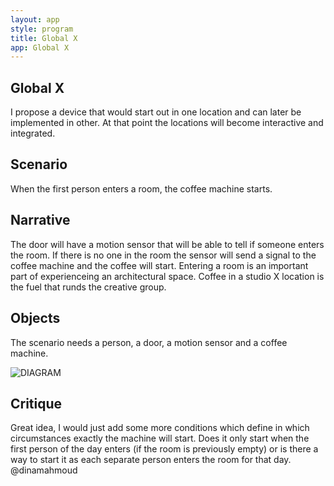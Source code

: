 ```yaml
---
layout: app
style: program
title: Global X
app: Global X
---
```

##	Global X

I propose a device that would start out in one location and can later be implemented in other. At that point the locations will become interactive and integrated.


## Scenario

When the first person enters a room, the coffee machine starts.

## Narrative

The door will have a motion sensor that will be able to tell if someone enters the room. If there is no one in the room the sensor will send a signal to the coffee machine and the coffee will start. Entering a room is an important part of experienceing an architectural space. Coffee in a studio X location is the fuel that runds the creative group.

## Objects

The scenario needs a person, a door, a motion sensor and a coffee machine. 

![DIAGRAM](https://raw.github.com/mashalusha/site2site.github.io/master/programs/global-x/images/diagram%20coffee.jpg)



## Critique

Great idea, I would just add some more conditions which define in which circumstances exactly the machine will start. Does it only start when the first person of the day enters (if the room is previously empty) or is there a way to start it as each separate person enters the room for that day.
@dinamahmoud
